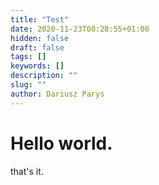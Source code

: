 ```yaml
---
title: "Test"
date: 2020-11-23T08:28:55+01:00
hidden: false
draft: false
tags: []
keywords: []
description: ""
slug: ""
author: Dariusz Parys
---
```


# Hello world.

that's it.